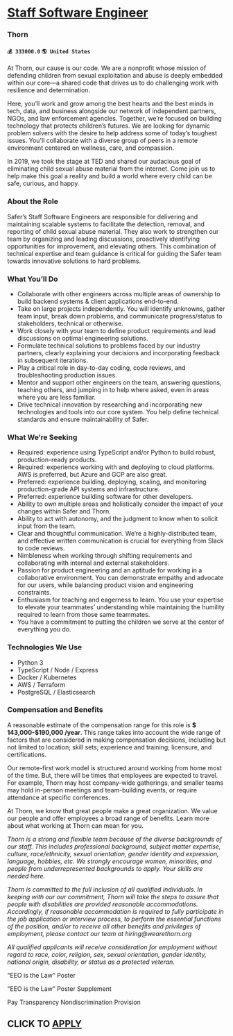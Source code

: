 # [Staff Software Engineer](https://www.remotewlb.com/apply/staff-software-engineer-60255)  
### Thorn  
#### `💰 333000.0` `🌎 United States`  

At Thorn, our cause is our code. We are a nonprofit whose mission of defending children from sexual exploitation and abuse is deeply embedded within our core—a shared code that drives us to do challenging work with resilience and determination.

Here, you’ll work and grow among the best hearts and the best minds in tech, data, and business alongside our network of independent partners, NGOs, and law enforcement agencies. Together, we’re focused on building technology that protects children’s futures. We are looking for dynamic problem solvers with the desire to help address some of today’s toughest issues. You'll collaborate with a diverse group of peers in a remote environment centered on wellness, care, and compassion.

In 2019, we took the stage at TED and shared our audacious goal of eliminating child sexual abuse material from the internet. Come join us to help make this goal a reality and build a world where every child can be safe, curious, and happy.

###  **About the Role**

Safer’s Staff Software Engineers are responsible for delivering and maintaining scalable systems to facilitate the detection, removal, and reporting of child sexual abuse material. They also work to strengthen our team by organizing and leading discussions, proactively identifying opportunities for improvement, and elevating others. This combination of technical expertise and team guidance is critical for guiding the Safer team towards innovative solutions to hard problems.

### **What You’ll Do**

  * Collaborate with other engineers across multiple areas of ownership to build backend systems & client applications end-to-end.
  * Take on large projects independently. You will identify unknowns, gather team input, break down problems, and communicate progress/status to stakeholders, technical or otherwise.
  * Work closely with your team to define product requirements and lead discussions on optimal engineering solutions.
  * Formulate technical solutions to problems faced by our industry partners, clearly explaining your decisions and incorporating feedback in subsequent iterations.
  * Play a critical role in day-to-day coding, code reviews, and troubleshooting production issues.
  * Mentor and support other engineers on the team, answering questions, teaching others, and jumping in to help where asked, even in areas where you are less familiar.
  * Drive technical innovation by researching and incorporating new technologies and tools into our core system. You help define technical standards and ensure maintainability of Safer.

### **What We’re Seeking**

  * Required: experience using TypeScript and/or Python to build robust, production-ready products.
  * Required: experience working with and deploying to cloud platforms. AWS is preferred, but Azure and GCP are also great.
  * Preferred: experience building, deploying, scaling, and monitoring production-grade API systems and infrastructure.
  * Preferred: experience building software for other developers.
  * Ability to own multiple areas and holistically consider the impact of your changes within Safer and Thorn.
  * Ability to act with autonomy, and the judgment to know when to solicit input from the team.
  * Clear and thoughtful communication. We’re a highly-distributed team, and effective written communication is crucial for everything from Slack to code reviews.
  * Nimbleness when working through shifting requirements and collaborating with internal and external stakeholders.
  * Passion for product engineering and an aptitude for working in a collaborative environment. You can demonstrate empathy and advocate for our users, while balancing product vision and engineering constraints.
  * Enthusiasm for teaching and eagerness to learn. You use your expertise to elevate your teammates’ understanding while maintaining the humility required to learn from those same teammates.
  * You have a commitment to putting the children we serve at the center of everything you do.

### **Technologies We Use**

  * Python 3
  * TypeScript / Node / Express
  * Docker / Kubernetes
  * AWS / Terraform
  * PostgreSQL / Elasticsearch

### **Compensation and Benefits**

A reasonable estimate of the compensation range for this role is **$ **143,000-$190,000** /year**. This range takes into account the wide range of factors that are considered in making compensation decisions, including but not limited to location; skill sets; experience and training; licensure, and certifications.

Our remote-first work model is structured around working from home most of the time. But, there will be times that employees are expected to travel. For example, Thorn may host company-wide gatherings, and smaller teams may hold in-person meetings and team-building events, or require attendance at specific conferences.

At Thorn, we know that great people make a great organization. We value our people and offer employees a broad range of benefits. Learn more about what working at Thorn can mean for you.

 _Thorn is a strong and flexible team because of the diverse backgrounds of our staff. This includes professional background, subject matter expertise, culture, race/ethnicity, sexual orientation, gender identity and expression, language, hobbies, etc. We strongly encourage women, minorities, and people from underrepresented backgrounds to apply. Your skills are needed here._

 _Thorn is committed to the full inclusion of all qualified individuals. In keeping with our our commitment, Thorn will take the steps to assure that people with disabilities are provided reasonable accommodations. Accordingly, if reasonable accommodation is required to fully participate in the job application or interview process, to perform the essential functions of the position, and/or to receive all other benefits and privileges of employment, please contact our team at hiring@wearethorn.org_

 _All qualified applicants will receive consideration for employment without regard to race, color, religion, sex, sexual orientation, gender identity, national origin, disability, or status as a protected veteran._

“EEO is the Law” Poster

“EEO is the Law” Poster Supplement

Pay Transparency Nondiscrimination Provision

  
## CLICK TO [APPLY](https://www.remotewlb.com/apply/staff-software-engineer-60255)

